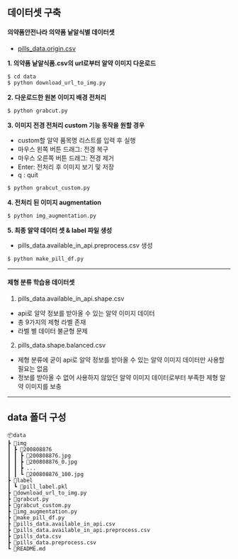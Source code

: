 ## 데이터셋 구축

#### 의약품안전나라 의약품 낱알식별 데이터셋

- [pills_data.origin.csv](https://nedrug.mfds.go.kr/pbp/CCBGA01/getItem?totalPages=4&limit=10&page=2&&openDataInfoSeq=11)

**1. 의약품 낱알식품.csv의 url로부터 알약 이미지 다운로드**

```python
$ cd data
$ python download_url_to_img.py
```

**2. 다운로드한 원본 이미지 배경 전처리**

```python
$ python grabcut.py
```

**3. 이미지 전경 전처리 custom 기능 동작을 원할 경우**

- custom할 알약 품목명 리스트를 입력 후 실행
- 마우스 왼쪽 버튼 드래그: 전경 복구
- 마우스 오른쪽 버튼 드래그: 전경 제거
- Enter: 전처리 후 이미지 보기 및 저장
- q : quit

```python
$ python grabcut_custom.py
```

**4. 전처리 된 이미지 augmentation**

```python
$ python img_augmentation.py
```

**5. 최종 알약 데이터 셋 & label 파일 생성**

- pills_data.available_in_api.preprocess.csv 생성

```python
$ python make_pill_df.py
```

---

#### 제형 분류 학습용 데이터셋 ####
1. pills_data.available_in_api.shape.csv
- api로 알약 정보를 받아올 수 있는 알약 이미지 데이터
- 총 9가지의 제형 라벨 존재
- 라벨 별 데이터 불균형 문제

2. pills_data.shape.balanced.csv
- 제형 분류에 굳이 api로 알약 정보를 받아올 수 있는 알약 이미지 데이터만 사용할 필요는 없음
- 정보를 받아올 수 없어 사용하지 않았던 알약 이미지 데이터로부터 부족한 제형 알약 이미지를 보충 
---

## data 폴더 구성

```
📦data
┣ 📂img
┃ ┣ 📂200808876
┃ ┃ ┣ 📜200808876.jpg
┃ ┃ ┣ 📜200808876_0.jpg
┃ ┃ ┣ ...
┃ ┃ ┗ 📜200808876_100.jpg
┣ 📂label
┃ ┗ 📜pill_label.pkl
┣ 📜download_url_to_img.py
┣ 📜grabcut.py
┣ 📜grabcut_custom.py
┣ 📜img_augmentation.py
┣ 📜make_pill_df.py
┣ 📜pills_data.available_in_api.csv
┣ 📜pills_data.available_in_api.preprocess.csv
┣ 📜pills_data.csv
┣ 📜pills_data.preprocess.csv
┗ 📜README.md
```
